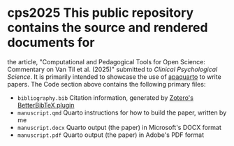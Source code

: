 # cps2025 This public repository contains the source and rendered documents for
the article, "Computational and Pedagogical Tools for Open Science: Commentary
on Van Til et al. (2025)" submitted to *Clinical Psychological Science*. It is
primarily intended to showcase the use of
[apaquarto](https://wjschne.github.io/apaquarto/) to write papers. The Code
section above contains the following primary files:
- `bibliography.bib` Citation information, generated by [Zotero's](https://www.zotero.org/) [BetterBibTeX plugin](https://retorque.re/zotero-better-bibtex/)
- `manuscript.qmd` Quarto instructions for how to build the paper, written by me
- `manuscript.docx` Quarto output (the paper) in Microsoft's DOCX format
- `manuscript.pdf` Quarto output (the paper) in Adobe's PDF format

